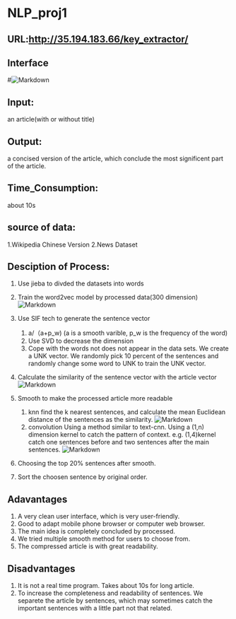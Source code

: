 # NLP_proj1
## URL:http://35.194.183.66/key_extractor/
## Interface

#![Markdown](http://i2.tiimg.com/713520/d8fbfb85c42cf9e1.jpg)

## Input: 
an article(with or without title)

## Output: 
a concised version of the article, which conclude the most significent part of the article.

## Time_Consumption:
about 10s

## source of data:
1.Wikipedia Chinese Version
2.News Dataset

## Desciption of Process:
1. Use jieba to divded the datasets into words
2. Train the word2vec model by processed data(300 dimension)
![Markdown](http://i2.tiimg.com/713520/70ff652c18dd8491.jpg)

3. Use SIF tech to generate the sentence vector
    1. a/（a+p_w) (a is a smooth varible, p_w is the frequency of the word)
    2. Use SVD to decrease the dimension
    3. Cope with the words not does not appear in the data sets. We create a UNK vector.
        We randomly pick 10 percent of the sentences and randomly change some word to UNK to train the UNK vector.
4. Calculate the similarity of the sentence vector with the article vector
![Markdown](http://i1.fuimg.com/713520/1bc823403934583e.jpg)
5. Smooth to make the processed article more readable
    1. knn
        find the k nearest sentences, and calculate the mean Euclidean distance of the sentences as the similarity.
        ![Markdown](http://i1.fuimg.com/713520/0cd42d35b717380b.jpg)
    2. convolution
        Using a method similar to text-cnn. Using a (1,n) dimension kernel to catch the pattern of context. 
        e.g. (1,4)kernel catch one sentences before and two sentences after the main sentences.
        ![Markdown](http://i2.tiimg.com/713520/340f8f4b6f3b7fd1.png)
6. Choosing the top 20% sentences after smooth.
7. Sort the choosen sentence by original order.

## Adavantages
1. A very clean user interface, which is very user-friendly. 
2. Good to adapt mobile phone browser or computer web browser.
3. The main idea is completely concluded by processed.
4. We tried multiple smooth method for users to choose from.
5. The compressed article is with great readability.

## Disadvantages
1. It is not a real time program. Takes about 10s for long article.
2. To increase the completeness and readability of sentences. We separete the article by sentences, which may sometimes catch the important sentences with a little part not that related. 

